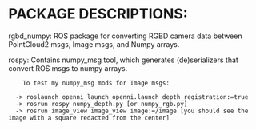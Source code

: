 PACKAGE DESCRIPTIONS:
==========

rgbd_numpy: ROS package for converting RGBD camera data between PointCloud2 msgs, Image msgs, and Numpy arrays. 

rospy: Contains numpy_msg tool, which generates (de)serializers that convert ROS msgs to numpy arrays.

        To test my numpy_msg mods for Image msgs:
          
	  -> roslaunch openni_launch openni.launch depth_registration:=true
	  -> rosrun rospy numpy_depth.py [or numpy_rgb.py]
	  -> rosrun image_view image_view image:=/image [you should see the image with a square redacted from the center]



